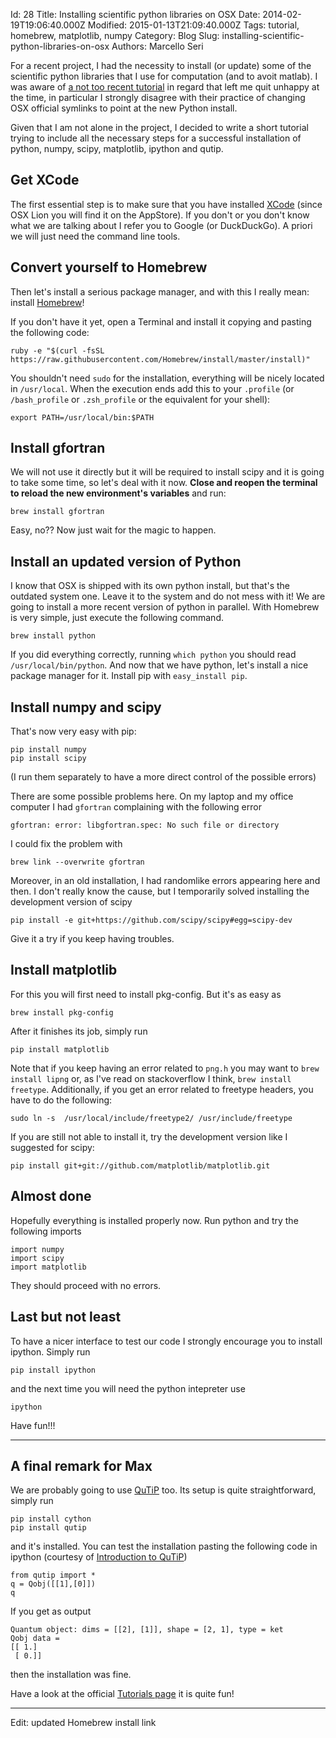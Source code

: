 Id: 28
Title: Installing scientific python libraries on OSX
Date: 2014-02-19T19:06:40.000Z
Modified: 2015-01-13T21:09:40.000Z
Tags: tutorial, homebrew, matplotlib, numpy
Category: Blog
Slug: installing-scientific-python-libraries-on-osx
Authors: Marcello Seri

For a recent project, I had the necessity to install (or update) some of the scientific python libraries that I use for computation (and to avoit matlab). I was  aware of [a not too recent tutorial](http://www.thisisthegreenroom.com/2011/installing-python-numpy-scipy-matplotlib-and-ipython-on-lion/) in regard that left me quit unhappy at the time, in particular I strongly disagree with their practice of changing OSX official symlinks to point at the new Python install. 

Given that I am not alone in the project, I decided to write a short tutorial trying to include all the necessary steps for a successful installation of python, numpy, scipy, matplotlib, ipython and qutip.

## Get XCode
The first essential step is to make sure that you have installed [XCode](https://developer.apple.com/xcode/) (since OSX Lion you will find it on the AppStore). If you don't or you don't know what we are talking about I refer you to Google (or DuckDuckGo). A priori we will just need the command line tools.

## Convert yourself to Homebrew
Then let's install a serious package manager, and with this I really mean: install [Homebrew](http://brew.sh)!

If you don't have it yet, open a Terminal and install it copying and pasting the following code:
```
ruby -e "$(curl -fsSL https://raw.githubusercontent.com/Homebrew/install/master/install)"
```

You shouldn't need  `sudo` for the installation, everything will be nicely located in `/usr/local`. When the execution ends add this to your `.profile` (or `/bash_profile` or `.zsh_profile` or the equivalent for your shell):
```
export PATH=/usr/local/bin:$PATH
```

## Install gfortran
We will not use it directly but it will be required to install scipy and it is going to take some time, so let's deal with it now. **Close and reopen the terminal to reload the new environment's variables** and run:
```
brew install gfortran
```
Easy, no?? Now just wait for the magic to happen.

## Install an updated version of Python
I know that OSX is shipped with its own python install, but that's the outdated system one. Leave it to the system and do not mess with it! We are going to install a more recent version of python in parallel. With Homebrew is  very simple, just execute the following command.
```
brew install python
```

If you did everything correctly, running `which python` you should read `/usr/local/bin/python`. And now that we have python, let's install a nice package manager for it. Install pip with `easy_install pip`.

## Install numpy and scipy
That's now very easy with pip:
```
pip install numpy
pip install scipy
```
(I run them separately to have a more direct control of the possible errors)

There are some possible problems here. On my laptop and my office computer I had `gfortran` complaining with the following error
```
gfortran: error: libgfortran.spec: No such file or directory 
```
I could fix the problem with
``` 
brew link --overwrite gfortran 
```

Moreover, in an old installation, I had randomlike errors appearing here and then. I don't really know the cause, but I temporarily solved installing the development version of scipy
```
pip install -e git+https://github.com/scipy/scipy#egg=scipy-dev
```
Give it a try if you keep having troubles.

## Install matplotlib
For this you will first need to install pkg-config. But it's as easy as
```
brew install pkg-config
```
After it finishes its job, simply run
```
pip install matplotlib
```

Note that if you keep having an error related to `png.h` you may want to `brew install lipng` or, as I've read on stackoverflow I think, `brew install freetype`. Additionally, if you get an error related to freetype headers, you have to do the following:
```
sudo ln -s  /usr/local/include/freetype2/ /usr/include/freetype
```

If you are still not able to install it, try the development version like I suggested for scipy:
```
pip install git+git://github.com/matplotlib/matplotlib.git
```

## Almost done
Hopefully everything is installed properly now. Run python and try the following imports
```
import numpy
import scipy
import matplotlib
```
They should proceed with no errors.

## Last but not least
To have a nicer interface to test our code I strongly encourage you to install ipython. Simply run 
```
pip install ipython
```
and the next time you will need the python intepreter use
```
ipython
```

Have fun!!!

- - - - - -

## A final remark for Max
We are probably going to use [QuTiP](http://qutip.org) too. Its setup is quite straightforward, simply run
```
pip install cython
pip install qutip
```
and it's installed. You can test the installation pasting the following code in ipython (courtesy of [Introduction to QuTiP](http://nbviewer.ipython.org/github/jrjohansson/qutip-lectures/blob/master/Lecture-0-Introduction-to-QuTiP.ipynb))
```
from qutip import *
q = Qobj([[1],[0]])
q
```
If you get as output 
```
Quantum object: dims = [[2], [1]], shape = [2, 1], type = ket
Qobj data =
[[ 1.]
 [ 0.]]
```
then the installation was fine.

Have a look at the official [Tutorials page](http://qutip.org/tutorials.html) it is quite fun!

- - - - - -
Edit: updated Homebrew install link